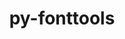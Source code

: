 ---
title: "py-fonttools"
layout: cache
categories: [package, develop-2023-10-29]
meta: {"versions": ["4.39.4"], "compilers": ["apple-clang@=15.0.0", "gcc@=11.1.0", "gcc@=11.3.0", "gcc@=11.4.0", "gcc@=7.5.0", "gcc@=9.4.0", "oneapi@=2023.2.0"], "oss": ["ubuntu18.04", "ubuntu20.04", "ubuntu22.04", "ventura"], "platforms": ["darwin", "linux"], "targets": ["aarch64", "neoverse_v1", "ppc64le", "x86_64_v3"], "stacks": ["data-vis-sdk", "e4s", "e4s-neoverse_v1", "e4s-oneapi", "e4s-power", "e4s-rocm-external", "ml-darwin-aarch64-mps", "ml-linux-x86_64-cpu", "ml-linux-x86_64-cuda", "radiuss", "root"], "num_specs": 14, "num_specs_by_stack": {"ml-darwin-aarch64-mps": 1, "root": 14, "radiuss": 1, "e4s-neoverse_v1": 2, "e4s-power": 2, "data-vis-sdk": 1, "e4s": 3, "e4s-rocm-external": 1, "e4s-oneapi": 3, "ml-linux-x86_64-cuda": 1, "ml-linux-x86_64-cpu": 1}}
spec_details: [{"hash": "7ccb2kqvvy3zsfe4b7kd4pzhjkfizv2r", "compiler": "apple-clang@=15.0.0", "versions": ["4.39.4"], "os": "ventura", "platform": "darwin", "target": "aarch64", "variants": ["build_system=python_pip"], "stacks": ["ml-darwin-aarch64-mps", "root"], "size": "-", "tarball": "https://binaries.spack.io/releases/develop-2023-10-29/build_cache/darwin-ventura-aarch64/apple-clang-15.0.0/py-fonttools-4.39.4/darwin-ventura-aarch64-apple-clang-15.0.0-py-fonttools-4.39.4-7ccb2kqvvy3zsfe4b7kd4pzhjkfizv2r.spack"}, {"hash": "ziv2kdyagl4ycmyatl2bs3ghg6be3eus", "compiler": "gcc@=7.5.0", "versions": ["4.39.4"], "os": "ubuntu18.04", "platform": "linux", "target": "x86_64_v3", "variants": ["build_system=python_pip"], "stacks": ["radiuss", "root"], "size": "-", "tarball": "https://binaries.spack.io/releases/develop-2023-10-29/build_cache/linux-ubuntu18.04-x86_64_v3/gcc-7.5.0/py-fonttools-4.39.4/linux-ubuntu18.04-x86_64_v3-gcc-7.5.0-py-fonttools-4.39.4-ziv2kdyagl4ycmyatl2bs3ghg6be3eus.spack"}, {"hash": "kensfdashpszuceoxzuoemynvfnnqzov", "compiler": "gcc@=11.4.0", "versions": ["4.39.4"], "os": "ubuntu20.04", "platform": "linux", "target": "neoverse_v1", "variants": ["build_system=python_pip"], "stacks": ["root", "e4s-neoverse_v1"], "size": "-", "tarball": "https://binaries.spack.io/releases/develop-2023-10-29/build_cache/linux-ubuntu20.04-neoverse_v1/gcc-11.4.0/py-fonttools-4.39.4/linux-ubuntu20.04-neoverse_v1-gcc-11.4.0-py-fonttools-4.39.4-kensfdashpszuceoxzuoemynvfnnqzov.spack"}, {"hash": "kww7opxouelefxkrwa73dgrfsfznpr7v", "compiler": "gcc@=11.4.0", "versions": ["4.39.4"], "os": "ubuntu20.04", "platform": "linux", "target": "neoverse_v1", "variants": ["build_system=python_pip"], "stacks": ["root", "e4s-neoverse_v1"], "size": "-", "tarball": "https://binaries.spack.io/releases/develop-2023-10-29/build_cache/linux-ubuntu20.04-neoverse_v1/gcc-11.4.0/py-fonttools-4.39.4/linux-ubuntu20.04-neoverse_v1-gcc-11.4.0-py-fonttools-4.39.4-kww7opxouelefxkrwa73dgrfsfznpr7v.spack"}, {"hash": "splhgx25kjawr44mugc2rqwh36saj2sr", "compiler": "gcc@=9.4.0", "versions": ["4.39.4"], "os": "ubuntu20.04", "platform": "linux", "target": "ppc64le", "variants": ["build_system=python_pip"], "stacks": ["e4s-power", "root"], "size": "-", "tarball": "https://binaries.spack.io/releases/develop-2023-10-29/build_cache/linux-ubuntu20.04-ppc64le/gcc-9.4.0/py-fonttools-4.39.4/linux-ubuntu20.04-ppc64le-gcc-9.4.0-py-fonttools-4.39.4-splhgx25kjawr44mugc2rqwh36saj2sr.spack"}, {"hash": "7w2sjuj3ad4s2dleqczxn6m4dnwyqmwh", "compiler": "gcc@=9.4.0", "versions": ["4.39.4"], "os": "ubuntu20.04", "platform": "linux", "target": "ppc64le", "variants": ["build_system=python_pip"], "stacks": ["e4s-power", "root"], "size": "-", "tarball": "https://binaries.spack.io/releases/develop-2023-10-29/build_cache/linux-ubuntu20.04-ppc64le/gcc-9.4.0/py-fonttools-4.39.4/linux-ubuntu20.04-ppc64le-gcc-9.4.0-py-fonttools-4.39.4-7w2sjuj3ad4s2dleqczxn6m4dnwyqmwh.spack"}, {"hash": "p2gcw3xk2xbqllvmalvbuppmv2jqcgny", "compiler": "gcc@=11.1.0", "versions": ["4.39.4"], "os": "ubuntu20.04", "platform": "linux", "target": "x86_64_v3", "variants": ["build_system=python_pip"], "stacks": ["data-vis-sdk", "root"], "size": "-", "tarball": "https://binaries.spack.io/releases/develop-2023-10-29/build_cache/linux-ubuntu20.04-x86_64_v3/gcc-11.1.0/py-fonttools-4.39.4/linux-ubuntu20.04-x86_64_v3-gcc-11.1.0-py-fonttools-4.39.4-p2gcw3xk2xbqllvmalvbuppmv2jqcgny.spack"}, {"hash": "ucozjuezl4bsp6avb7yxpbogqna5i5ni", "compiler": "gcc@=11.4.0", "versions": ["4.39.4"], "os": "ubuntu20.04", "platform": "linux", "target": "x86_64_v3", "variants": ["build_system=python_pip"], "stacks": ["e4s", "root"], "size": "-", "tarball": "https://binaries.spack.io/releases/develop-2023-10-29/build_cache/linux-ubuntu20.04-x86_64_v3/gcc-11.4.0/py-fonttools-4.39.4/linux-ubuntu20.04-x86_64_v3-gcc-11.4.0-py-fonttools-4.39.4-ucozjuezl4bsp6avb7yxpbogqna5i5ni.spack"}, {"hash": "ywqfihwd4za45iqkuvki2vkv5e4mfrtt", "compiler": "gcc@=11.4.0", "versions": ["4.39.4"], "os": "ubuntu20.04", "platform": "linux", "target": "x86_64_v3", "variants": ["build_system=python_pip"], "stacks": ["e4s", "root", "e4s-rocm-external"], "size": "-", "tarball": "https://binaries.spack.io/releases/develop-2023-10-29/build_cache/linux-ubuntu20.04-x86_64_v3/gcc-11.4.0/py-fonttools-4.39.4/linux-ubuntu20.04-x86_64_v3-gcc-11.4.0-py-fonttools-4.39.4-ywqfihwd4za45iqkuvki2vkv5e4mfrtt.spack"}, {"hash": "2ei7mljtl54ozfp3rorsketodita3l2o", "compiler": "gcc@=11.4.0", "versions": ["4.39.4"], "os": "ubuntu20.04", "platform": "linux", "target": "x86_64_v3", "variants": ["build_system=python_pip"], "stacks": ["e4s", "root"], "size": "-", "tarball": "https://binaries.spack.io/releases/develop-2023-10-29/build_cache/linux-ubuntu20.04-x86_64_v3/gcc-11.4.0/py-fonttools-4.39.4/linux-ubuntu20.04-x86_64_v3-gcc-11.4.0-py-fonttools-4.39.4-2ei7mljtl54ozfp3rorsketodita3l2o.spack"}, {"hash": "ouuia3f7soq4o77xvca57hh2zd2d3yqv", "compiler": "oneapi@=2023.2.0", "versions": ["4.39.4"], "os": "ubuntu20.04", "platform": "linux", "target": "x86_64_v3", "variants": ["build_system=python_pip"], "stacks": ["root", "e4s-oneapi"], "size": "-", "tarball": "https://binaries.spack.io/releases/develop-2023-10-29/build_cache/linux-ubuntu20.04-x86_64_v3/oneapi-2023.2.0/py-fonttools-4.39.4/linux-ubuntu20.04-x86_64_v3-oneapi-2023.2.0-py-fonttools-4.39.4-ouuia3f7soq4o77xvca57hh2zd2d3yqv.spack"}, {"hash": "4d4fxkquh3sr62oyx7swxvkdokzdomkb", "compiler": "oneapi@=2023.2.0", "versions": ["4.39.4"], "os": "ubuntu20.04", "platform": "linux", "target": "x86_64_v3", "variants": ["build_system=python_pip"], "stacks": ["root", "e4s-oneapi"], "size": "-", "tarball": "https://binaries.spack.io/releases/develop-2023-10-29/build_cache/linux-ubuntu20.04-x86_64_v3/oneapi-2023.2.0/py-fonttools-4.39.4/linux-ubuntu20.04-x86_64_v3-oneapi-2023.2.0-py-fonttools-4.39.4-4d4fxkquh3sr62oyx7swxvkdokzdomkb.spack"}, {"hash": "dwvpcvrl7lq5cewru7jsqtvcnt6zr2o2", "compiler": "oneapi@=2023.2.0", "versions": ["4.39.4"], "os": "ubuntu20.04", "platform": "linux", "target": "x86_64_v3", "variants": ["build_system=python_pip"], "stacks": ["root", "e4s-oneapi"], "size": "-", "tarball": "https://binaries.spack.io/releases/develop-2023-10-29/build_cache/linux-ubuntu20.04-x86_64_v3/oneapi-2023.2.0/py-fonttools-4.39.4/linux-ubuntu20.04-x86_64_v3-oneapi-2023.2.0-py-fonttools-4.39.4-dwvpcvrl7lq5cewru7jsqtvcnt6zr2o2.spack"}, {"hash": "e6qp7zrxbsosnrez626ex7nmey3dmpo6", "compiler": "gcc@=11.3.0", "versions": ["4.39.4"], "os": "ubuntu22.04", "platform": "linux", "target": "x86_64_v3", "variants": ["build_system=python_pip"], "stacks": ["ml-linux-x86_64-cuda", "root", "ml-linux-x86_64-cpu"], "size": "-", "tarball": "https://binaries.spack.io/releases/develop-2023-10-29/build_cache/linux-ubuntu22.04-x86_64_v3/gcc-11.3.0/py-fonttools-4.39.4/linux-ubuntu22.04-x86_64_v3-gcc-11.3.0-py-fonttools-4.39.4-e6qp7zrxbsosnrez626ex7nmey3dmpo6.spack"}]
---
